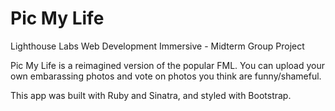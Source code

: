 Pic My Life
=============

Lighthouse Labs Web Development Immersive - Midterm Group Project

Pic My Life is a reimagined version of the popular FML. You can upload  your own embarassing photos and vote on photos you think are funny/shameful.

This app was built with Ruby and Sinatra, and styled with Bootstrap.